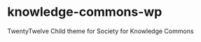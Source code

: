 knowledge-commons-wp
====================

TwentyTwelve Child theme for Society for Knowledge Commons
